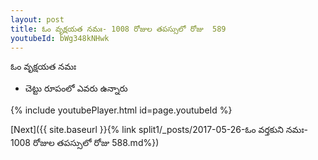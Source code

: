 ```yaml
---
layout: post
title: ఓం వృక్షయత నమః- 1008 రోజుల తపస్సులో రోజు  589
youtubeId: bWg348kNHwk
---
```

 
 
 ఓం వృక్షయత నమః  
 
 -  చెట్టు రూపంలో ఎవరు ఉన్నారు 
 
  
 
  
 
 
 
 
 
 


{% include youtubePlayer.html id=page.youtubeId %}
 
[Next]({{ site.baseurl }}{% link  split1/_posts/2017-05-26-ఓం వర్తకుని నమః- 1008 రోజుల తపస్సులో రోజు  588.md%})
 
